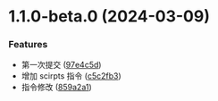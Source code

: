 

# 1.1.0-beta.0 (2024-03-09)


### Features

* 第一次提交 ([97e4c5d](https://github.com/hangaoke1/release-it-test/commit/97e4c5d4eca65d5dacb76bdfed28ba89ee0bdf0c))
* 增加 scirpts 指令 ([c5c2fb3](https://github.com/hangaoke1/release-it-test/commit/c5c2fb3ae792b7b2191292fc4b30d5dc0dc48df6))
* 指令修改 ([859a2a1](https://github.com/hangaoke1/release-it-test/commit/859a2a16f10b38eaf16bc58a75ec9d7181762c43))
